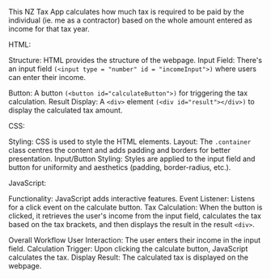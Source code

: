This NZ Tax App calculates how much tax is required to be paid by the individual (ie. me as a contractor) based on the whole amount entered as income for that tax year.

HTML:

Structure: HTML provides the structure of the webpage.
Input Field: There's an input field `(<input type = "number" id = "incomeInput">)` where users can enter their income.

Button: A button `(<button id="calculateButton">)` for triggering the tax calculation.
Result Display: A `<div>` element `(<div id="result"></div>)` to display the calculated tax amount.

CSS:

Styling: CSS is used to style the HTML elements.
Layout: The `.container` class centres the content and adds padding and borders for better presentation.
Input/Button Styling: Styles are applied to the input field and button for uniformity and aesthetics (padding, border-radius, etc.).

JavaScript:

Functionality: JavaScript adds interactive features.
Event Listener: Listens for a click event on the calculate button.
Tax Calculation: When the button is clicked, it retrieves the user's income from the input field, calculates the tax based on the tax brackets, and then displays the result in the result `<div>`.

Overall Workflow
User Interaction: The user enters their income in the input field.
Calculation Trigger: Upon clicking the calculate button, JavaScript calculates the tax.
Display Result: The calculated tax is displayed on the webpage.
